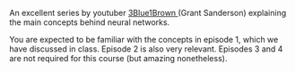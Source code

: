 An excellent series by youtuber [3Blue1Brown
](https://www.youtube.com/channel/UCYO_jab_esuFRV4b17AJtAw)(Grant Sanderson)
explaining the main concepts behind neural networks.

You are expected to be familiar with the concepts in episode 1, which we have
discussed in class. Episode 2 is also very relevant. Episodes 3 and 4 are not
required for this course (but amazing nonetheless).